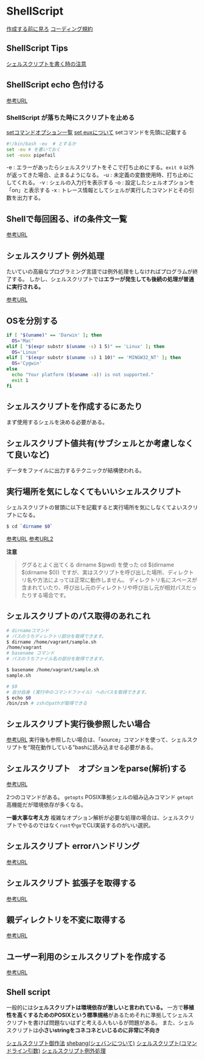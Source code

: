 # ShellScript

[作成する前に見ろ](https://qiita.com/jpshadowapps/items/d6f9b55026637519347f)
[コーディング規約](https://qiita.com/mashumashu/items/f5b5ff62fef8af0859c5)

## ShellScript Tips

[シェルスクリプトを書く時の注意](https://qiita.com/youcune/items/fcfb4ad3d7c1edf9dc96)

## ShellScript echo 色付ける

[参考URL](https://qiita.com/ko1nksm/items/095bdb8f0eca6d327233#%E3%81%8A%E3%81%BE%E3%81%911-%E8%89%B2%E6%8C%87%E5%AE%9A%E6%96%B9%E6%B3%95-%E4%B8%80%E8%A6%A7)

### ShellScript が落ちた時にスクリプトを止める

[setコマンドオプション一覧](https://atmarkit.itmedia.co.jp/ait/articles/1805/10/news023.html)
[set euxについて](https://qiita.com/keitean/items/83c7d0d6221ec1b9c63c)
setコマンドを先頭に記載する

```sh
#!/bin/bash -eu  # とするか
set -eu # を書いておく
set -euox pipefail
```

-e : エラーがあったらシェルスクリプトをそこで打ち止めにする。`exit 0` 以外が返ってきた場合、止まるようになる。
-u : 未定義の変数使用時、打ち止めにしてくれる。
-v : シェルの入力行を表示する
-o : 設定したシェルオプションを「on」と表示する
-x : トレース情報としてシェルが実行したコマンドとその引数を出力する。

## Shellで毎回困る、ifの条件文一覧

[参考URL](https://qiita.com/kazuooooo/items/163d07f694016ebd6048)

## シェルスクリプト 例外処理

たいていの高級なプログラミング言語では例外処理をしなければプログラムが終了する。
しかし、シェルスクリプトでは**エラーが発生しても後続の処理が普通に実行される。**

[参考URL](https://webbibouroku.com/Blog/Article/shell-try-catch-finally)

## OSを分別する

```sh
if [ "$(uname)" == 'Darwin' ]; then
  OS='Mac'
elif [ "$(expr substr $(uname -s) 1 5)" == 'Linux' ]; then
  OS='Linux'
elif [ "$(expr substr $(uname -s) 1 10)" == 'MINGW32_NT' ]; then
  OS='Cygwin'
else
  echo "Your platform ($(uname -a)) is not supported."
  exit 1
fi
```

## シェルスクリプトを作成するにあたり

まず使用するシェルを決める必要がある。

## シェルスクリプト値共有(サブシェルとか考慮しなくて良いなど)

データをファイルに出力するテクニックが結構使われる。

## 実行場所を気にしなくてもいいシェルスクリプト

シェルスクリプトの冒頭に以下を記載すると実行場所を気にしなくてよいスクリプトになる。
```sh
$ cd `dirname $0`
```
[参考URL](https://www.qoosky.io/techs/927115250f)
[参考URL2](https://developers-book.com/2021/06/12/656/)

**注意**
>ググるとよく出てくる dirname $(pwd) を使った cd $(dirname $(dirname $0)) ですが、実はスクリプトを呼び出した場所、ディレクトリ名や方法によっては正常に動作しません。
>ディレクトリ名にスペースが含まれていたり、呼び出し元のディレクトリや呼び出し元が相対パスだったりする場合です。

## シェルスクリプトのパス取得のあれこれ

```sh
# dirnameコマンド
# パスのうちディレクトリ部分を取得できます。
$ dirname /home/vagrant/sample.sh 
/home/vagrant
# basename コマンド
# パスのうちファイル名の部分を取得できます。

$ basename /home/vagrant/sample.sh 
sample.sh

# $0
# 自分自身 (実行中のコマンドファイル) へのパスを取得できます。
$ echo $0 
/bin/zsh # zshのpathが取得できる
```

## シェルスクリプト実行後参照したい場合

[参考URL](https://atmarkit.itmedia.co.jp/ait/articles/1810/03/news001.html)
実行後も参照したい場合は、「source」コマンドを使って、シェルスクリプトを“現在動作している”bashに読み込ませる必要がある。

## シェルスクリプト　オプションをparse(解析)する

[参考URL](https://programwiz.org/2022/03/22/how-to-write-shell-script-for-option-parsing/)

2つのコマンドがある。
`getopts` POSIX準拠シェルの組み込みコマンド
`getopt` 高機能だが環境依存が多くなる。

**一番大事な考え方**
複雑なオプション解析が必要な処理の場合は、シェルスクリプトでやるのではなく`rust`や`go`でCLI実装するのがいい選択。

## シェルスクリプト errorハンドリング

[参考URL](https://qiita.com/kobake@github/items/8d14f42ef5f36d4b80e4)

## シェルスクリプト 拡張子を取得する

[参考URL](https://takuya-1st.hatenablog.jp/entry/2017/06/01/163000)

## 親ディレクトリを不変に取得する

[参考URL](https://qiita.com/KEINOS/items/bfd16189894c4bdace8e)

## ユーザー利用のシェルスクリプトを作成する

[参考URL](https://language-and-engineering.hatenablog.jp/entry/20101028/p1)

## Shell script

一般的には**シェルスクリプトは環境依存が激しいと言われている。**
一方で**移植性を高くするためのPOSIXという標準規格**があるためそれに準拠してシェルスクリプトを書けば問題ないはずと考える人もいるが問題がある。
また、シェルスクリプトは**小さいstringをコネコネといじるのに非常に不向き**

[シェルスクリプト御作法](https://qiita.com/autotaker1984/items/bc758fcf368c1a167353)
[shebang(シェバンについて)](https://sechiro.hatenablog.com/entry/20120806/1344267619)
[シェルスクリプト(コマンドライン引数)](https://maku77.github.io/linux/startup/command-line-params.html)
[シェルスクリプト例外処理](https://cloudpack.media/532)